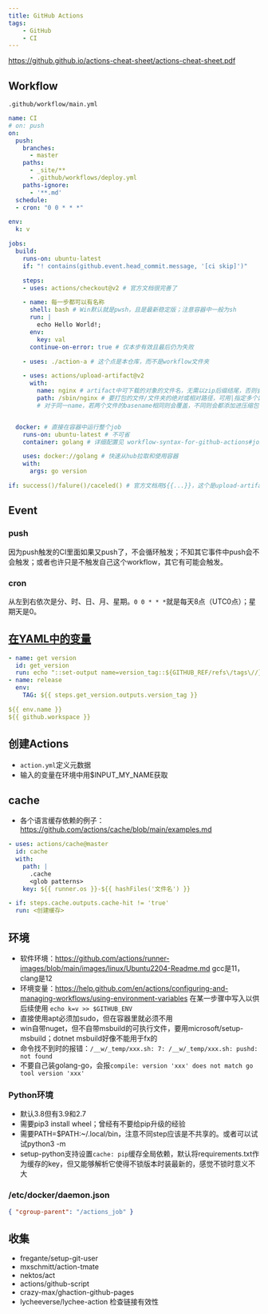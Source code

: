 ```yaml
---
title: GitHub Actions
tags:
    - GitHub
    - CI
---
```


https://github.github.io/actions-cheat-sheet/actions-cheat-sheet.pdf

## Workflow

`.github/workflow/main.yml`

```yaml
name: CI
# on: push
on:
  push:
    branches:
      - master
    paths:
      - _site/**
      - .github/workflows/deploy.yml
    paths-ignore:
      - '**.md'
  schedule:
  - cron: "0 0 * * *"

env:
  k: v

jobs:
  build:
    runs-on: ubuntu-latest
    if: "! contains(github.event.head_commit.message, '[ci skip]')"

    steps:
    - uses: actions/checkout@v2 # 官方文档很完善了

    - name: 每一步都可以有名称
      shell: bash # Win默认就是pwsh，且是最新稳定版；注意容器中一般为sh
      run: |
        echo Hello World!;
      env:
        key: val
      continue-on-error: true # 仅本步有效且最后仍为失败

    - uses: ./action-a # 这个点是本仓库，而不是workflow文件夹

    - uses: actions/upload-artifact@v2
      with:
        name: nginx # artifact中可下载的对象的文件名，无需以zip后缀结尾，否则会有双重后缀
        path: /sbin/nginx # 要打包的文件/文件夹的绝对或相对路径，可用|指定多个路径；单个路径只保留basename，多个保留最短公共前缀；支持通配，此时保留通配及之后的路径
        # 对于同一name，若两个文件的basename相同则会覆盖，不同则会都添加进压缩包中


  docker: # 直接在容器中运行整个job
    runs-on: ubuntu-latest # 不可省
    container: golang # 详细配置见 workflow-syntax-for-github-actions#jobsjob_idcontainer

    uses: docker://golang # 快速从hub拉取和使用容器
    with:
      args: go version

if: success()/falure()/caceled() # 官方文档用${{...}}，这个是upload-artifact的实例，不清楚哪个对
```

## Event

### push

因为push触发的CI里面如果又push了，不会循环触发；不知其它事件中push会不会触发；或者也许只是不触发自己这个workflow，其它有可能会触发。

### cron

从左到右依次是分、时、日、月、星期。`0 0 * * *`就是每天8点（UTC0点）；星期天是0。

## [在YAML中的变量](https://help.github.com/en/actions/reference/context-and-expression-syntax-for-github-actions)

```yaml
- name: get version
  id: get_version
  run: echo "::set-output name=version_tag::${GITHUB_REF/refs\/tags\//}"
- name: release
  env:
    TAG: ${{ steps.get_version.outputs.version_tag }}

${{ env.name }}
${{ github.workspace }}
```

## 创建Actions

* `action.yml`定义元数据
* 输入的变量在环境中用$INPUT_MY_NAME获取

## cache

* 各个语言缓存依赖的例子：https://github.com/actions/cache/blob/main/examples.md

```yaml
- uses: actions/cache@master
  id: cache
  with:
    path: |
      .cache
      <glob patterns>
    key: ${{ runner.os }}-${{ hashFiles('文件名') }}

- if: steps.cache.outputs.cache-hit != 'true'
  run: <创建缓存>
```

## 环境

* 软件环境：https://github.com/actions/runner-images/blob/main/images/linux/Ubuntu2204-Readme.md gcc是11，clang是12
* 环境变量：https://help.github.com/en/actions/configuring-and-managing-workflows/using-environment-variables 在某一步骤中写入以供后续使用 `echo k=v >> $GITHUB_ENV`
* 直接使用apt必须加sudo，但在容器里就必须不用
* win自带nuget，但不自带msbuild的可执行文件，要用microsoft/setup-msbuild；dotnet msbuild好像不能用于fx的
* 命令找不到时的报错：`/__w/_temp/xxx.sh: 7: /__w/_temp/xxx.sh: pushd: not found`
* 不要自己装golang-go，会报`compile: version 'xxx' does not match go tool version 'xxx'`

### Python环境

* 默认3.8但有3.9和2.7
* 需要pip3 install wheel；曾经有不要给pip升级的经验
* 需要PATH=$PATH:~/.local/bin，注意不同step应该是不共享的。或者可以试试python3 -m
* setup-python支持设置`cache: pip`缓存全局依赖，默认将requirements.txt作为缓存的key，但又能够解析它使得不锁版本时装最新的，感觉不锁时意义不大

### /etc/docker/daemon.json

```json
{ "cgroup-parent": "/actions_job" }
```

## 收集

* fregante/setup-git-user
* mxschmitt/action-tmate
* nektos/act
* actions/github-script
* crazy-max/ghaction-github-pages
* lycheeverse/lychee-action 检查链接有效性
